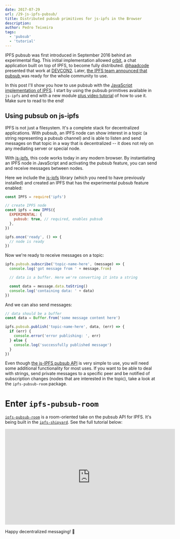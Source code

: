 ```yaml
---
date: 2017-07-29
url: /29-js-ipfs-pubsub/
title: Distributed pubsub primitives for js-ipfs in the Browser
description:
author: Pedro Teixeira
tags:
  - 'pubsub'
  - 'tutorial'
---
```


IPFS pubsub was first introduced in September 2016 behind an experimental flag. This initial implementation allowed [orbit](https://orbit.chat/), a chat application built on top of IPFS, to become fully distributed. [@haadcode](https://github.com/haadcode) presented that work at [DEVCON2](https://www.youtube.com/watch?v=vQrbxyDPSXg). Later, [the IPFS team announced that pubsub ](https://ipfs.io/blog/25-pubsub) was ready for the whole community to use.

In this post I'll show you how to use pubsub with the [JavaScript implementation of IPFS](https://github.com/ipfs/js-ipfs). I start by using the pubsub primitives available in `js-ipfs` and end with a new module [plus video tutorial](https://youtu.be/Nv_Teb--1zg) of how to use it. Make sure to read to the end!

## Using pubsub on js-ipfs

IPFS is not just a filesystem. It's a complete stack for decentralized applications. With pubsub, an IPFS node can show interest in a topic (a string representing a pubsub channel) and is able to listen and send messages on that topic in a way that is decentralized -- it does not rely on any mediating server or special node.

With [js-ipfs](https://github.com/ipfs/js-ipfs), this code works today in any modern browser. By instantiating an IPFS node in JavaScript and activating the pubsub feature, you can send and receive messages between nodes.

Here we include the [js-ipfs](https://github.com/ipfs/js-ipfs) library (which you need to have previously installed) and created an IPFS that has the experimental pubsub feature enabled:

```js
const IPFS = require('ipfs')

// create IPFS node
const ipfs = new IPFS({
  EXPERIMENTAL: {
    pubsub: true, // required, enables pubsub
  },
})

ipfs.once('ready', () => {
  // node is ready
})
```

Now we're ready to receive messages on a topic:

```js
ipfs.pubsub.subscribe('topic-name-here', (message) => {
  console.log('got message from ' + message.from)

  // data is a buffer. Here we're converting it into a string

  const data = message.data.toString()
  console.log('containing data: ' + data)
})
```

And we can also send messages:

```js
// data should be a buffer
const data = Buffer.from('some message content here')

ipfs.pubsub.publish('topic-name-here', data, (err) => {
  if (err) {
    console.error('error publishing: ', err)
  } else {
    console.log('successfully published message')
  }
})
```

Even though [the js-IPFS pubsub API](https://github.com/ipfs/interface-ipfs-core/tree/master/API/pubsub#pubsub-api) is very simple to use, you will need some additional functionality for most uses. If you want to be able to deal with strings, send private messages to a specific peer and be notified of subscription changes (nodes that are interested in the topic), take a look at the `ipfs-pubsub-room` package.

# Enter `ipfs-pubsub-room`

[`ipfs-pubsub-room`](https://github.com/ipfs-shipyard/ipfs-pubsub-room) is a room-oriented take on the pubsub API for IPFS. It's being built in the [`ipfs-shipyard`](https://github.com/ipfs-shipyard). See the full tutorial below:

<iframe width="560" height="315" src="https://www.youtube.com/embed/Nv_Teb--1zg" frameborder="0" allowfullscreen></iframe>

Happy decentralized messaging! 🎉
